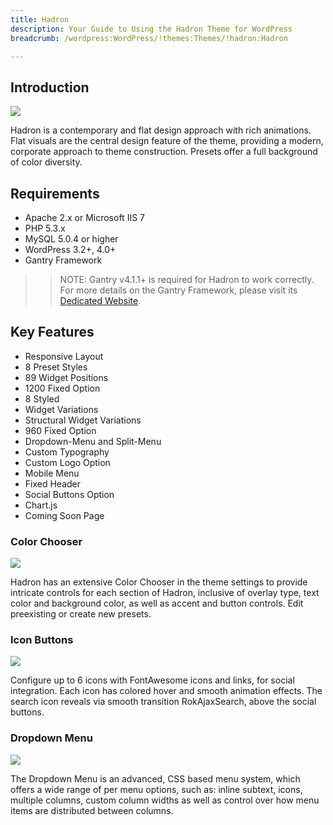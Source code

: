 ```yaml
---
title: Hadron
description: Your Guide to Using the Hadron Theme for WordPress
breadcrumb: /wordpress:WordPress/!themes:Themes/!hadron:Hadron

---
```


Introduction
-----

![][Hadron]

Hadron is a contemporary and flat design approach with rich animations. Flat visuals are the central design feature of the theme, providing a modern, corporate approach to theme construction. Presets offer a full background of color diversity.

Requirements
-----

* Apache 2.x or Microsoft IIS 7
* PHP 5.3.x
* MySQL 5.0.4 or higher
* WordPress 3.2+, 4.0+
* Gantry Framework

>> NOTE: Gantry v4.1.1+ is required for Hadron to work correctly. For more details on the Gantry Framework, please visit its [Dedicated Website][gantry].

Key Features
-----

* Responsive Layout  
* 8 Preset Styles  
* 89 Widget Positions  
* 1200 Fixed Option  
* 8 Styled 
* Widget Variations  
* Structural Widget Variations  
* 960 Fixed Option  
* Dropdown-Menu and Split-Menu  
* Custom Typography  
* Custom Logo Option  
* Mobile Menu  
* Fixed Header  
* Social Buttons Option  
* Chart.js  
* Coming Soon Page

### Color Chooser

![][colorchooser]

Hadron has an extensive Color Chooser in the theme settings to provide intricate controls for each section of Hadron, inclusive of overlay type, text color and background color, as well as accent and button controls. Edit preexisting or create new presets.

### Icon Buttons

![][icondriven]

Configure up to 6 icons with FontAwesome icons and links, for social integration. Each icon has colored hover and smooth animation effects. The search icon reveals via smooth transition RokAjaxSearch, above the social buttons.

### Dropdown Menu

![][dropdownmenu]

The Dropdown Menu is an advanced, CSS based menu system, which offers a wide range of per menu options, such as: inline subtext, icons, multiple columns, custom column widths as well as control over how menu items are distributed between columns.

[gantry]: http://gantry.org/
[gantry_install]: ../../start/gantry.md
[Hadron]: assets/hadron.jpeg
[chart]: assets/chart.jpeg
[roksprocket]: assets/roksprocket.jpg
[filezilla]: https://filezilla-project.org
[launcher]: ../../start/rocketlauncher.md
[colorchooser]: assets/colorchooser.jpg
[icondriven]: assets/icondriven.jpg
[dropdownmenu]: assets/dropdownmenu.jpg
